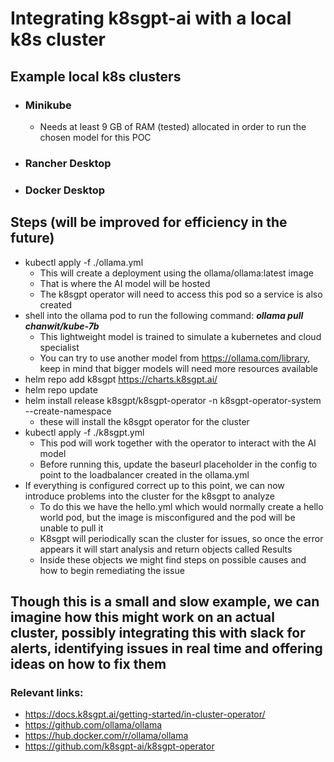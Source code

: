 # Integrating k8sgpt-ai with a local k8s cluster #

## Example local k8s clusters ##
- ### Minikube
  - Needs at least 9 GB of RAM (tested) allocated in order to run the chosen model for this POC
- ### Rancher Desktop
- ### Docker Desktop

## Steps (will be improved for efficiency in the future)
- kubectl apply -f ./ollama.yml
  - This will create a deployment using the ollama/ollama:latest image
  - That is where the AI model will be hosted
  - The k8sgpt operator will need to access this pod so a service is also created
- shell into the ollama pod to run the following command: <b><i>ollama pull chanwit/kube-7b</i></b>
  - This lightweight model is trained to simulate a kubernetes and cloud specialist
  - You can try to use another model from https://ollama.com/library, keep in mind that bigger models will need more resources available
- helm repo add k8sgpt https://charts.k8sgpt.ai/
- helm repo update
- helm install release k8sgpt/k8sgpt-operator -n k8sgpt-operator-system --create-namespace
  - these will install the k8sgpt operator for the cluster
- kubectl apply -f ./k8sgpt.yml
  - This pod will work together with the operator to interact with the AI model
  - Before running this, update the baseurl placeholder in the config to point to the loadbalancer created in the ollama.yml
- If everything is configured correct up to this point, we can now introduce problems into the cluster for the k8sgpt to analyze
  - To do this we have the hello.yml which would normally create a hello world pod, but the image is misconfigured and the pod will be unable to pull it
  - K8sgpt will periodically scan the cluster for issues, so once the error appears it will start analysis and return objects called Results
  - Inside these objects we might find steps on possible causes and how to begin remediating the issue

## Though this is a small and slow example, we can imagine how this might work on an actual cluster, possibly integrating this with slack for alerts, identifying issues in real time and offering ideas on how to fix them

### Relevant links:
- https://docs.k8sgpt.ai/getting-started/in-cluster-operator/
- https://github.com/ollama/ollama
- https://hub.docker.com/r/ollama/ollama
- https://github.com/k8sgpt-ai/k8sgpt-operator